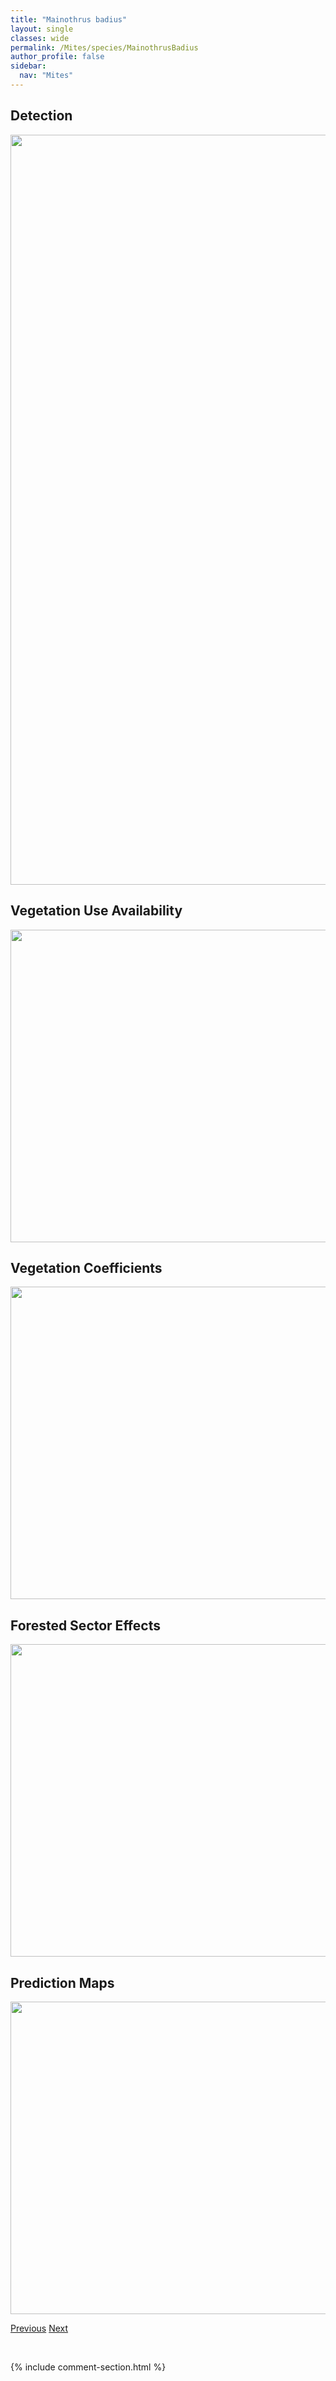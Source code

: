 ```yaml
---
title: "Mainothrus badius"
layout: single
classes: wide
permalink: /Mites/species/MainothrusBadius
author_profile: false
sidebar:
  nav: "Mites"
---
```


<h2>Detection</h2>

<a href="https://drive.google.com/uc?export=view&id=1NyXo12vacoiOwFfFEIzehvnPWPIrk0_M">
<img src="https://drive.google.com/uc?export=view&id=1NyXo12vacoiOwFfFEIzehvnPWPIrk0_M" height = "1200" width = "800">
</a>


<h2>Vegetation Use Availability</h2>

<a href="https://drive.google.com/uc?export=view&id=1EECAFak7RmTQC-zIbKaX90N03Roe8W3S">
<img src="https://drive.google.com/uc?export=view&id=1EECAFak7RmTQC-zIbKaX90N03Roe8W3S" height = "500" width = "1000">
</a>


<h2>Vegetation Coefficients</h2>

<a href="https://drive.google.com/uc?export=view&id=1wse8yKb1irmr3_2JRIbFQw6JlH1VbDyl">
<img src="https://drive.google.com/uc?export=view&id=1wse8yKb1irmr3_2JRIbFQw6JlH1VbDyl" height = "500" width = "1000">
</a>


<h2>Forested Sector Effects</h2>

<a href="https://drive.google.com/uc?export=view&id=1DGZqvu5Ba2daWBhQpAjVhcgL70SuaGAn">
<img src="https://drive.google.com/uc?export=view&id=1DGZqvu5Ba2daWBhQpAjVhcgL70SuaGAn" height = "500" width = "1000">
</a>


<h2>Prediction Maps</h2>

<a href="https://drive.google.com/uc?export=view&id=18MxkCYTEzrgoQ6kqvUCbjbg3gBvzL678">
<img src="https://drive.google.com/uc?export=view&id=18MxkCYTEzrgoQ6kqvUCbjbg3gBvzL678" height = "500" width = "1000">
</a>


<a href="/DevelopmentWebsite/Mites/species/LucoppiaSp1LML" class="pagination--pager" title="Lucoppia sp. 1 LML">Previous</a> <a href="/DevelopmentWebsite/Mites/species/MalaconothrusMollisetosus" class="pagination--pager" title="Malaconothrus mollisetosus">Next</a>

<p>&nbsp;</p>

{% include comment-section.html %}
